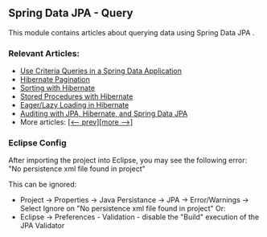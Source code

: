 ## Spring Data JPA - Query

This module contains articles about querying data using Spring Data JPA .

### Relevant Articles:

- [Use Criteria Queries in a Spring Data Application](https://www.baeldung.com/spring-data-criteria-queries)
- [Hibernate Pagination](https://www.baeldung.com/hibernate-pagination)
- [Sorting with Hibernate](https://www.baeldung.com/hibernate-sort)
- [Stored Procedures with Hibernate](https://www.baeldung.com/stored-procedures-with-hibernate-tutorial)
- [Eager/Lazy Loading in Hibernate](https://www.baeldung.com/hibernate-lazy-eager-loading)
- [Auditing with JPA, Hibernate, and Spring Data JPA](https://www.baeldung.com/database-auditing-jpa)
- More articles: [[<-- prev]](../spring-data-jpa-query)[[more -->]](../spring-data-jpa-query-3)

### Eclipse Config 
After importing the project into Eclipse, you may see the following error:  
"No persistence xml file found in project"

This can be ignored: 
- Project -> Properties -> Java Persistance -> JPA -> Error/Warnings -> Select Ignore on "No persistence xml file found in project"
Or: 
- Eclipse -> Preferences - Validation - disable the "Build" execution of the JPA Validator 
